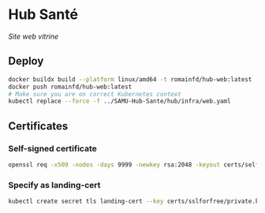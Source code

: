 # Hub Santé
_Site web vitrine_

## Deploy
```bash
docker buildx build --platform linux/amd64 -t romainfd/hub-web:latest .
docker push romainfd/hub-web:latest
# Make sure you are on correct Kubernetes context
kubectl replace --force -f ../SAMU-Hub-Sante/hub/infra/web.yaml
```

## Certificates
### Self-signed certificate
```bash
openssl req -x509 -nodes -days 9999 -newkey rsa:2048 -keyout certs/self-signed/ingress-tls.key -out certs/self-signed/ingress-tls.crt
```

### Specify as landing-cert
```bash
kubectl create secret tls landing-cert --key certs/sslforfree/private.key --cert certs/sslforfree/certificate.crt -o yaml
```
